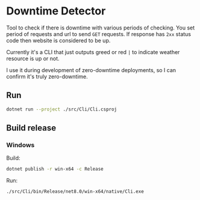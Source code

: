 # Downtime Detector

Tool to check if there is downtime with various periods of checking.
You set period of requests and url to send `GET` requests.
If response has `2xx` status code then website is considered to be up.

Currently it's a CLI that just outputs greed or red `|` to indicate weather resource is up or not.

I use it during development of zero-downtime deployments, so I can confirm it's truly zero-downtime.

## Run

```bash
dotnet run --project ./src/Cli/Cli.csproj
```

## Build release

### Windows

Build:

```bash
dotnet publish -r win-x64 -c Release
```

Run:

```bash
./src/Cli/bin/Release/net8.0/win-x64/native/Cli.exe
```
